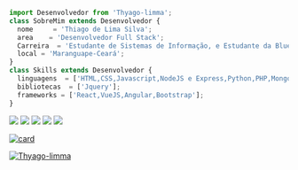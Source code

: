 ```js
import Desenvolvedor from 'Thyago-limma';
class SobreMim extends Desenvolvedor {
  nome     = 'Thiago de Lima Silva';
  area    = 'Desenvolvedor Full Stack';
  Carreira  = 'Estudante de Sistemas de Informação, e Estudante da BlueEdTech';
  local = 'Maranguape-Ceará';
}
class Skills extends Desenvolvedor {
  linguagens  = ['HTML,CSS,Javascript,NodeJS e Express,Python,PHP,MongoDB,Postgres'];
  bibliotecas  = ['Jquery'];
  frameworks = ['React,VueJS,Angular,Bootstrap'];
}
```

<p align="left">
  <a href="thiagolsilva033@gmail.com" alt="Gmail">
  <img src="https://img.shields.io/badge/-Gmail-FF0000?style=flat-square&labelColor=FF0000&logo=gmail&logoColor=white&link=LINK-DO-SEU-EMAIL" /></a>

  <a href="https://www.linkedin.com/in/thiago-limma/" alt="Linkedin">
  <img src="https://img.shields.io/badge/-Linkedin-0e76a8?style=flat-square&logo=Linkedin&logoColor=white&link=LINK-DO-SEU-LINKEDIN" /></a>

  <a href="https://wa.me/85989829159" alt="WhatsApp">
  <img src="https://img.shields.io/badge/-WhatsApp-25d366?style=flat-square&labelColor=25d366&logo=whatsapp&logoColor=white&link=API-DO-SEU-WHATSAPP"/></a>

  <a href="https://www.facebook.com/profile.php?id=100004037151001" alt="Facebook">
  <img src="https://img.shields.io/badge/-Facebook-3b5998?style=flat-square&labelColor=3b5998&logo=facebook&logoColor=white&link=LINK-DO-SEU-FACEBOOK"/></a>

  <a href="https://www.instagram.com/thiagol_sylva/" alt="Instagram">
  <img src="https://img.shields.io/badge/-Instagram-DF0174?style=flat-square&labelColor=DF0174&logo=instagram&logoColor=white&link=LINK-DO-SEU-INSTAGRAM"/></a>
</p> 


[![card](https://github-readme-stats.vercel.app/api?username=Thyago-limma&theme=default&show_icons=true)](https://github.com/anuraghazra/github-readme-stats)

[![Thyago-limma](https://github-readme-stats.vercel.app/api/top-langs/?username=Thyago-limma&hide=html&layout=compact=true&theme=default)](https://github.com/anuraghazra/github-readme-stats)
